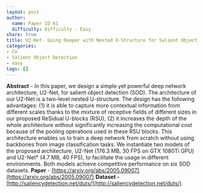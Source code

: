 ```yaml
---
layout: post
author:
  name: Paper ID 61
  difficulty: Difficulty - Easy
share: true
title: U2-Net- Going Deeper with Nested U-Structure for Salient Object Detection
categories:
- CV
- Salient Object Detection
- easy
tags: []
---
```

**Abstract** - In this paper, we design a simple yet powerful deep network architecture, U2-Net, for salient object detection (SOD). The architecture of our U2-Net is a two-level nested U-structure. The design has the following advantages: (1) it is able to capture more contextual information from different scales thanks to the mixture of receptive fields of different sizes in our proposed ReSidual U-blocks (RSU), (2) it increases the depth of the whole architecture without significantly increasing the computational cost because of the pooling operations used in these RSU blocks. This architecture enables us to train a deep network from scratch without using backbones from image classification tasks. We instantiate two models of the proposed architecture, U2-Net (176.3 MB, 30 FPS on GTX 1080Ti GPU) and U2-Net† (4.7 MB, 40 FPS), to facilitate the usage in different environments. Both models achieve competitive performance on six SOD datasets.
**Paper** - [https://arxiv.org/abs/2005.09007](https://arxiv.org/abs/2005.09007)
**Dataset -** [http://saliencydetection.net/duts/](http://saliencydetection.net/duts/)
    